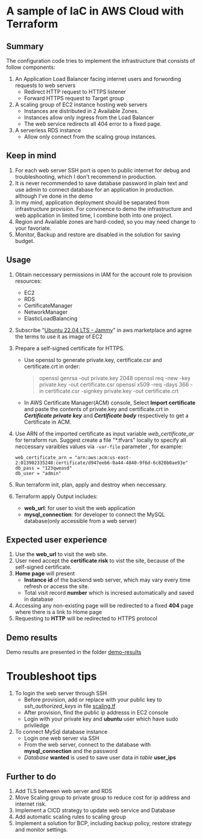 # A sample of IaC in AWS Cloud with Terraform

## Summary
The configuration code tries to implement the infrastructure that consists of follow components:
1. An Application Load Balancer facing internet users and forwording requests to web servers
    - Redirect HTTP request to HTTPS listener
    - Forward HTTPS request to Target group
1. A scaling group of EC2 instance hosting web servers
    - Instances are distributed in 2 Available Zones.
    - Instances allow only ingress from the Load Balancer
    - The web service redirects all 404 error to a fixed page.
1. A serverless RDS instance
    - Allow only connect from the scaling group instances.

## Keep in mind
1. For each web server SSH port is open to public internet for debug and troubleshooting, which I don't recommend in production.
1. It is never recommended to save database password in plain text and use admin to connect database for an application in production. although I've done in the demo
1. In my mind, application deployment should be separated from infrastructure provision. For convinence to demo the infrastructure and web application in limited time, I combine both into one project. 
1. Region and Available zones are hard-coded, so you may need change to your favoriate.
1. Monitor, Backup and restore are disabled in the solution for saving budget.

## Usage
1. Obtain neccessary permissions in IAM for the account role to provision resources:
    + EC2
    + RDS
    + CertificateManager
    + NetworkManager
    + ElasticLoadBalancing

1. Subscribe "[Ubuntu 22.04 LTS - Jammy](https://aws.amazon.com/marketplace/pp/prodview-f2if34z3a4e3i?ref_=aws-mp-console-subscription-detail)" in aws marketplace and agree the terms to use it as image of EC2
1. Prepare a self-signed certificate for HTTPS.
    + Use openssl to generate private.key, certificate.csr and certificate.crt in order:
       > openssl genrsa -out private.key 2048
       > openssl req -new -key private.key -out certificate.csr
       > openssl x509 -req -days 366 -in certificate.csr -signkey private.key -out certificate.crt
    + In AWS Certificate Manager(ACM) console, Select **Import certificate** and paste the contents of private.key and certificate.crt in _**Certificate private key**_ and _**Certificate body**_ respectively to get a Certificate in ACM.
1. Use ARN of the imported certificate as input variable *web_certificate_ar* for terraform run.
   Suggest create a file "*.tfvars" locally to specify all neccessary varaibles values via `-var-file` parameter , for example:
    ```
    web_certificate_arn = "arn:aws:acm:us-east-2:013902335248:certificate/d947eeb6-0a44-4840-9f6d-6c820b0ae93e"
    db_pass = "123qweasd"
    db_user = "admin"
    ```
1. Run terraform init, plan, apply and destroy when neccessary.
1. Terraform apply Output includes:
    - **web_url**: for user to visit the web application
    - **mysql_connection**: for developer to connect the MySQL database(only accessible from a web server)

## Expected user experience
1. Use the **web_url** to visit the web site.
1. User need accept the **certificate risk** to vist the site, because of the self-signed certificate.
1. **Home page** will present 
    + **Instance id** of the backend web server, which may vary every time refresh or access the site.
    + Total visit record **number** which is incresed automatically and saved in database
1. Accessing any non-existing page will be redirected to a fixed **404** page where there is a link to Home page
1. Requesting to **HTTP** will be redirected to HTTPS protocol

## Demo results
Demo results are presented in the folder [demo-results](demo-results)

# Troubleshoot tips
1. To login the web server through SSH
    + Before provision, add or replace with your public key to *ssh_authorized_keys* in file [scaling.tf](scaling.tf)
    + After provision, find the public ip addresss in EC2 console
    + Login with your private key and **ubuntu** user which have sudo priviledge
1. To connect MySql database instance
    + Login one web server via SSH
    + From the web server, connect to the database with **mysql_connection** and the password
    + _Database_ **wanted** is used to save user data in _table_ **user_ips**


## Further to do
1. Add TLS between web server and RDS
1. Move Scaling group to private group to reduce cost for ip address and internet risk.
1. Implement a CICD strategy to  update web service and Database
1. Add automatic scaling rules to scaling group
1. Implement a solution for BCP, including backup policy, restore strategy and monitor settings.